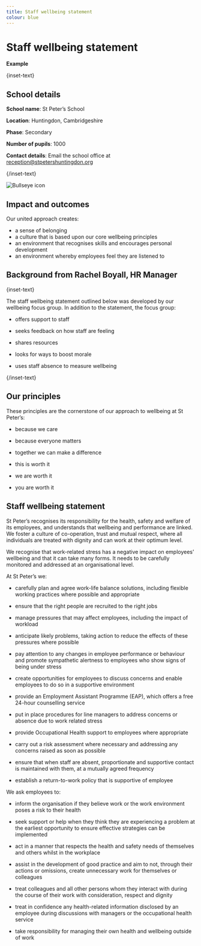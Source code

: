 ```yaml
---
title: Staff wellbeing statement
colour: blue
---
```


# Staff wellbeing statement

<strong class="govuk-tag">Example</strong>

{inset-text}

## School details

**School name**:  St Peter’s School    

**Location**: Huntingdon, Cambridgeshire

**Phase**: Secondary

**Number of pupils**: 1000

**Contact details**: Email the school office at <reception@stpetershuntingdon.org> 

{/inset-text}

<div class="govuk-grid-row dfe-width-container">
  <div class="govuk-grid-column-full">
    <div class="info-box">
      <div class="info-box__corner">
        <img src="/assets/images/bullseye.svg" alt="Bullseye icon">
      </div>
      <h2 class="govuk-heading-m">
        Impact and outcomes
      </h2>
      <p>
        Our united approach creates: 
        <ul>
          <li>
            a sense of belonging
          </li>
          <li> 
            a culture that is based upon our core wellbeing principles 
          </li>
          <li>
            an environment that recognises skills and encourages personal development
          </li>
          <li>
            an environment whereby employees feel they are listened to 
          </li>
      </p>
    </div>
  </div>
</div>

## Background from Rachel Boyall, HR Manager

{inset-text}

The staff wellbeing statement outlined below was developed by our wellbeing focus group. In addition to the statement, the focus group: 

* offers support to staff 

* seeks feedback on how staff are feeling 

* shares resources 

* looks for ways to boost morale 

* uses staff absence to measure wellbeing  

{/inset-text}

## Our principles 

These principles are the cornerstone of our approach to wellbeing at St Peter’s: 

* because we care 

* because everyone matters 

* together we can make a difference 

* this is worth it 

* we are worth it  

* you are worth it 

## Staff wellbeing statement 

St Peter’s recognises its responsibility for the health, safety and welfare of its employees, and understands that wellbeing and performance are linked. We foster a culture of co-operation, trust and mutual respect, where all individuals are treated with dignity and can work at their optimum level.

We recognise that work-related stress has a negative impact on employees’ wellbeing and that it can take many forms. It needs to be carefully monitored and addressed at an organisational level.  

At St Peter’s we: 

* carefully plan and agree work-life balance solutions, including flexible working practices where possible and appropriate 

* ensure that the right people are recruited to the right jobs

* manage pressures that may affect employees, including the impact of workload

 * anticipate likely problems, taking action to reduce the effects of these pressures where possible 

* pay attention to any changes in employee performance or behaviour and promote sympathetic alertness to employees who show signs of being under stress   

* create opportunities for employees to discuss concerns and enable employees to do so in a supportive environment

* provide an Employment Assistant Programme (EAP), which offers a free 24-hour counselling service 

* put in place procedures for line managers to address concerns or absence due to work related stress 

* provide Occupational Health support to employees where appropriate   

* carry out a risk assessment where necessary and addressing any concerns raised as soon as possible

* ensure that when staff are absent, proportionate and supportive contact is maintained with them, at a mutually agreed frequency 

* establish a return-to-work policy that is supportive of employee  

We ask employees to:   

* inform the organisation if they believe work or the work environment poses a risk to their health 

* seek support or help when they think they are experiencing a problem at the earliest opportunity to ensure effective strategies can be implemented 

* act in a manner that respects the health and safety needs of themselves and others whilst in the workplace 

* assist in the development of good practice and aim to not, through their actions or omissions, create unnecessary work for themselves or colleagues 

* treat colleagues and all other persons whom they interact with during the course of their work with consideration, respect and dignity 

* treat in confidence any health-related information disclosed by an employee during discussions with managers or the occupational health service 

* take responsibility for managing their own health and wellbeing outside of work 